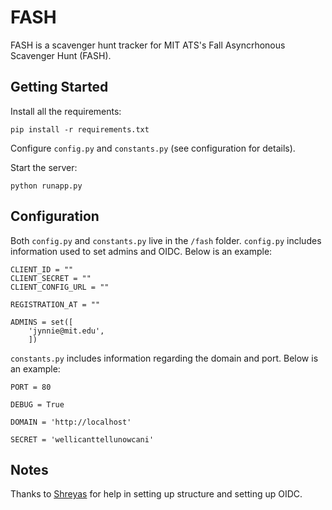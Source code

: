 # FASH
FASH is a scavenger hunt tracker for MIT ATS's Fall Asyncrhonous Scavenger Hunt (FASH).

## Getting Started
Install all the requirements:
```
pip install -r requirements.txt
```
Configure `config.py` and `constants.py` (see configuration for details).

Start the server:
```
python runapp.py
```

## Configuration
Both `config.py` and `constants.py` live in the `/fash` folder.
`config.py` includes information used to set admins and OIDC. Below is an example:
```
CLIENT_ID = ""
CLIENT_SECRET = ""
CLIENT_CONFIG_URL = ""

REGISTRATION_AT = ""

ADMINS = set([
    'jynnie@mit.edu',
    ])
```

`constants.py` includes information regarding the domain and port. Below is an example:
```
PORT = 80

DEBUG = True

DOMAIN = 'http://localhost'

SECRET = 'wellicanttellunowcani'
```

## Notes
Thanks to [Shreyas](http://github.com/revalo) for help in setting up structure and setting up OIDC.

